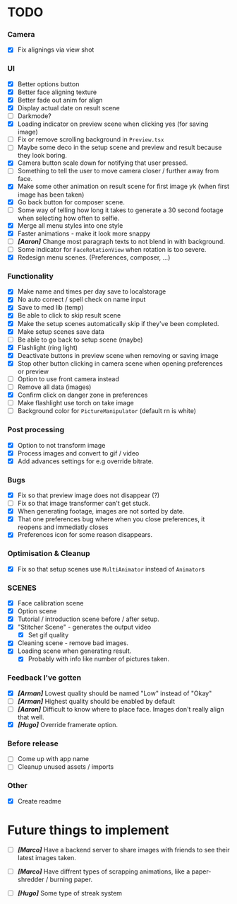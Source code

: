 # TODO 

### Camera
- [x] Fix alignings via view shot

### UI
- [x] Better options button
- [x] Better face aligning texture
- [x] Better fade out anim for align
- [x] Display actual date on result scene
- [ ] Darkmode?
- [x] Loading indicator on preview scene when clicking yes (for saving image)
- [ ] Fix or remove scrolling background in `Preview.tsx`
- [ ] Maybe some deco in the setup scene and preview and result because they look boring.
- [x] Camera button scale down for notifying that user pressed.
- [ ] Something to tell the user to move camera closer / further away from face.
- [x] Make some other animation on result scene for first image yk (when first image has been taken)
- [x] Go back button for composer scene.
- [ ] Some way of telling how long it takes to generate a 30 second footage when selecting how often to selfie.
- [x] Merge all menu styles into one style
- [x] Faster animations - make it look more snappy
- [ ] ***[Aaron]*** Change most paragraph texts to not blend in with background.
- [ ] Some indicator for `FaceRotationView` when rotation is too severe.
- [x] Redesign menu scenes. (Preferences, composer, ...)

### Functionality
- [x] Make name and times per day save to localstorage
- [x] No auto correct / spell check on name input
- [x] Save to med lib (temp)
- [x] Be able to click to skip result scene
- [x] Make the setup scenes automatically skip if they've been completed.
- [x] Make setup scenes save data
- [ ] Be able to go back to setup scene (maybe)
- [x] Flashlight (ring light)
- [x] Deactivate buttons in preview scene when removing or saving image
- [x] Stop other button clicking in camera scene when opening preferences or preview
- [ ] Option to use front camera instead
- [ ] Remove all data (images)
- [x] Confirm click on danger zone in preferences
- [ ] Make flashlight use torch on take image
- [ ] Background color for `PictureManipulator` (default rn is white)

### Post processing
- [x] Option to not transform image
- [x] Process images and convert to gif / video
- [x] Add advances settings for e.g override bitrate.

### Bugs
- [x] Fix so that preview image does not disappear (?)
- [ ] Fix so that image transformer can't get stuck.
- [x] When generating footage, images are not sorted by date.
- [x] That one preferences bug where when you close preferences, it reopens and immediatly closes
- [x] Preferences icon for some reason disappears.

### Optimisation & Cleanup
- [x] Fix so that setup scenes use `MultiAnimator` instead of `Animator`s 

### SCENES
- [x] Face calibration scene
- [x] Option scene
- [x] Tutorial / introduction scene before / after setup.
- [x] "Stitcher Scene" - generates the output video
  - [x] Set gif quality 
- [x] Cleaning scene - remove bad images.
- [x] Loading scene when generating result.
  - [x] Probably with info like number of pictures taken.

### Feedback I've gotten
- [x] ***[Arman]*** Lowest quality should be named "Low" instead of "Okay"
- [ ] ***[Arman]*** Highest quality should be enabled by default
- [ ] ***[Aaron]*** Difficult to know where to place face. Images don't really align that well.
- [x] ***[Hugo]*** Override framerate option.

### Before release
- [ ] Come up with app name
- [ ] Cleanup unused assets / imports

### Other
- [x] Create readme

# Future things to implement
- [ ] ***[Marco]*** Have a backend server to share images with friends to see their latest images taken.
- [ ] ***[Marco]*** Have diffrent types of scrapping animations, like a paper-shredder / burning paper.
- [ ] ***[Hugo]*** Some type of streak system

